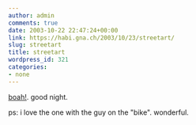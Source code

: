 ```yaml
---
author: admin
comments: true
date: 2003-10-22 22:47:24+00:00
link: https://habi.gna.ch/2003/10/23/streetart/
slug: streetart
title: streetart
wordpress_id: 321
categories:
- none
---
```


[boah!](http://streetart.antville.org/).
good night.

ps: i love the one with the guy on the "bike". wonderful.
